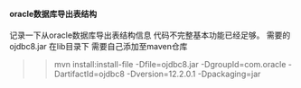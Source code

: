 
#### oracle数据库导出表结构
记录一下从oracle数据库导出表结构信息
代码不完整基本功能已经足够。
需要的ojdbc8.jar 在lib目录下
需要自己添加至maven仓库
>> mvn install:install-file -Dfile=ojdbc8.jar -DgroupId=com.oracle -DartifactId=ojdbc8 -Dversion=12.2.0.1 -Dpackaging=jar
